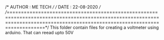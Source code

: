 /* AUTHOR : ME TECH */
/* DATE : 22-08-2020 */
/*===============================================================================================================================================================================*/
This folder contain files for creating a voltmeter using arduino. That can reead upto 50V 


